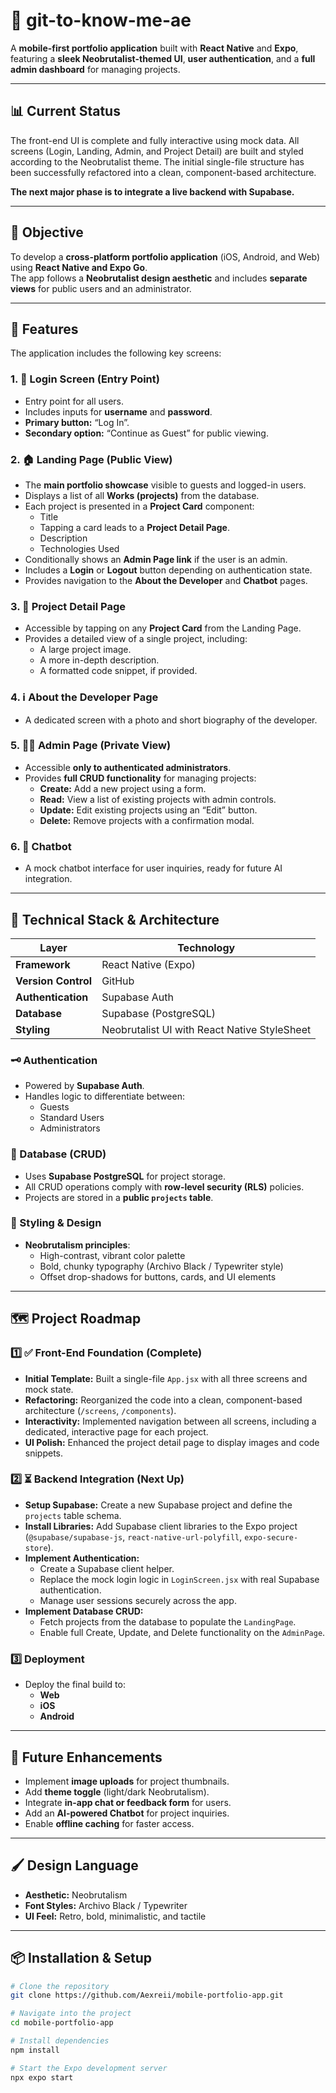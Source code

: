 # 🚀 git-to-know-me-ae

A **mobile-first portfolio application** built with **React Native** and **Expo**, featuring a **sleek Neobrutalist-themed UI**, **user authentication**, and a **full admin dashboard** for managing projects.

---

## 📊 Current Status

The front-end UI is complete and fully interactive using mock data. All screens (Login, Landing, Admin, and Project Detail) are built and styled according to the Neobrutalist theme. The initial single-file structure has been successfully refactored into a clean, component-based architecture.

**The next major phase is to integrate a live backend with Supabase.**

---

## 🎯 Objective

To develop a **cross-platform portfolio application** (iOS, Android, and Web) using **React Native and Expo Go**.  
The app follows a **Neobrutalist design aesthetic** and includes **separate views** for public users and an administrator.

---

## 🚀 Features

The application includes the following key screens:

### 1. 🔐 Login Screen (Entry Point)
- Entry point for all users.
- Includes inputs for **username** and **password**.
- **Primary button:** “Log In”.
- **Secondary option:** “Continue as Guest” for public viewing.

### 2. 🏠 Landing Page (Public View)
- The **main portfolio showcase** visible to guests and logged-in users.
- Displays a list of all **Works (projects)** from the database.
- Each project is presented in a **Project Card** component:
  - Title  
  - Tapping a card leads to a **Project Detail Page**.
  - Description  
  - Technologies Used
- Conditionally shows an **Admin Page link** if the user is an admin.
- Includes a **Login** or **Logout** button depending on authentication state.
- Provides navigation to the **About the Developer** and **Chatbot** pages.

### 3. 📄 Project Detail Page
- Accessible by tapping on any **Project Card** from the Landing Page.
- Provides a detailed view of a single project, including:
  - A large project image.
  - A more in-depth description.
  - A formatted code snippet, if provided.

### 4. ℹ️ About the Developer Page
- A dedicated screen with a photo and short biography of the developer.

### 5. 🧑‍💻 Admin Page (Private View)
- Accessible **only to authenticated administrators**.
- Provides **full CRUD functionality** for managing projects:
  - **Create:** Add a new project using a form.
  - **Read:** View a list of existing projects with admin controls.
  - **Update:** Edit existing projects using an “Edit” button.
  - **Delete:** Remove projects with a confirmation modal.

### 6. 🤖 Chatbot
- A mock chatbot interface for user inquiries, ready for future AI integration.

---

## 🧱 Technical Stack & Architecture

| Layer | Technology |
|-------|-------------|
| **Framework** | React Native (Expo) |
| **Version Control** | GitHub |
| **Authentication** | Supabase Auth |
| **Database** | Supabase (PostgreSQL) |
| **Styling** | Neobrutalist UI with React Native StyleSheet |

### 🗝️ Authentication
- Powered by **Supabase Auth**.
- Handles logic to differentiate between:
  - Guests
  - Standard Users
  - Administrators

### 💾 Database (CRUD)
- Uses **Supabase PostgreSQL** for project storage.
- All CRUD operations comply with **row-level security (RLS)** policies.
- Projects are stored in a **public `projects` table**.

### 🎨 Styling & Design
- **Neobrutalism principles**:
  - High-contrast, vibrant color palette  
  - Bold, chunky typography (Archivo Black / Typewriter style)  
  - Offset drop-shadows for buttons, cards, and UI elements  

---

## 🗺️ Project Roadmap

### 1️⃣ ✅ Front-End Foundation (Complete)
- **Initial Template:** Built a single-file `App.jsx` with all three screens and mock state.
- **Refactoring:** Reorganized the code into a clean, component-based architecture (`/screens`, `/components`).
- **Interactivity:** Implemented navigation between all screens, including a dedicated, interactive page for each project.
- **UI Polish:** Enhanced the project detail page to display images and code snippets.

### 2️⃣ ⏳ Backend Integration (Next Up)
- **Setup Supabase:** Create a new Supabase project and define the `projects` table schema.
- **Install Libraries:** Add Supabase client libraries to the Expo project (`@supabase/supabase-js`, `react-native-url-polyfill`, `expo-secure-store`).
- **Implement Authentication:**
  - Create a Supabase client helper.
  - Replace the mock login logic in `LoginScreen.jsx` with real Supabase authentication.
  - Manage user sessions securely across the app.
- **Implement Database CRUD:**
  - Fetch projects from the database to populate the `LandingPage`.
  - Enable full Create, Update, and Delete functionality on the `AdminPage`.

### 3️⃣ Deployment
- Deploy the final build to:
  - **Web**
  - **iOS**
  - **Android**

---

## 🧩 Future Enhancements
- Implement **image uploads** for project thumbnails.  
- Add **theme toggle** (light/dark Neobrutalism).  
- Integrate **in-app chat or feedback form** for users.
- Add an **AI-powered Chatbot** for project inquiries.
- Enable **offline caching** for faster access.

---

## 🖌️ Design Language
- **Aesthetic:** Neobrutalism  
- **Font Styles:** Archivo Black / Typewriter  
- **UI Feel:** Retro, bold, minimalistic, and tactile  

---

## 📦 Installation & Setup

```bash
# Clone the repository
git clone https://github.com/Aexreii/mobile-portfolio-app.git

# Navigate into the project
cd mobile-portfolio-app

# Install dependencies
npm install

# Start the Expo development server
npx expo start
